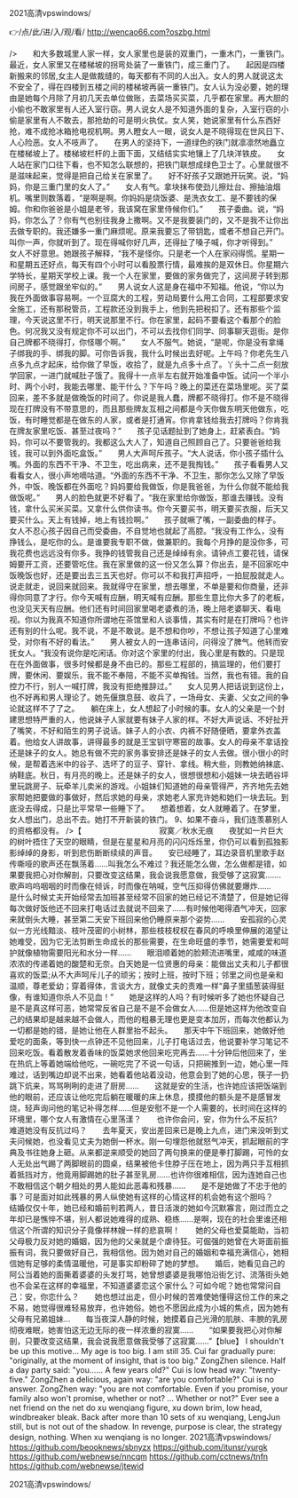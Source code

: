 
2021高清vpswindows/




👉/点/此/进/入/观/看/ http://wencao66.com?oszbg.html




/>　　和大多数城里人家一样，女人家里也是装的双重门，一重木门，一重铁门。　　最近，女人家里又在楼梯坡的拐弯处装了一重铁门，成三重门了。　　起因是四楼新搬来的邻居,女主人是做裁缝的，每天都有不同的人出入。女人的男人就说这太不安全了，得在四楼到五楼之间的楼梯坡再装一重铁门。女人认为没必要，她的理由是她每个月除了月初几天去单位做账，去菜场买买菜，几乎都在家里。再大胆的小偷也不敢家里有人还入室行窃。男人说女人是不知道外面的复杂，入室行窃的小偷是家里有人不敢去，那抢劫的可是明火执仗。女人笑，她说家里有什么东西好抢，难不成抢冰箱抢电视机啊。男人瞪女人一眼，说女人是不晓得现在世风日下、人心险恶。女人不吱声了。　　在男人的坚持下，一道绿色的铁门就凛凛然地矗立在楼梯坡上了。楼梯坡栏杆的上面下面，又结结实实地镶上了几块洋铁皮。　　女人站在家门口往下看，也不知怎么联想的，把铁门联想成绿色卫士了。心里就很不是滋味起来，觉得是把自己给关在家里了。　　好不好孩子又跟她开玩笑。说，“妈妈，你是三重门里的女人了。”　　女人有气。拿块抹布使劲儿擦灶台、擦抽油烟机。嘴里则数落着，“是啊是啊。你妈妈是烧饭婆、是洗衣女工、是不要钱的保姆。你和你爸爸是小姐是老爷，我该窝在家里侍候你们。”　　孩子委曲。说，“妈妈，你怎么了？你有气也别往我身上撒啊。又不是我要装门的，又不是我不让你出去做专职的。我还嫌多一重门麻烦呢。原来我要忘了带钥匙，或者不想自己开门。叫你一声，你就听到了。现在得喊你好几声，还得扯了嗓子喊，你才听得到。”　　女人不好意思。她跟孩子解释，“我不是怪你。只是老一个人在家闷得慌。星期一和星期五还好点，每天有四个小时可以看股票行情，最难挨的是双休日。你星期六学特长，星期天学校上课。我一个人在家里，要做的家务做完了，这间房子转到那间房子，感觉跟坐牢似的。”　　男人说女人这是身在福中不知福。他说，“你以为我在外面做事容易啊。一个豆腐大的工程，劳动局要什么用工合同，工程部要求安全施工，还有那税管员，工程款还没到我手上，他到先把税扣了。还有那些个监理，今天说这里不行，明天说那里不行。你在家里，起码不要看这个看那个的脸色。何况我又没有规定你不可以出门，不可以去找你们同学、同事聊天逛街。是你自己牌都不晓得打，你怪哪个啊。”　　女人不服气。她说，“是呢，你是没有拿绳子绑我的手、绑我的脚。可你告诉我，我什么时候出去好呢。上午吗？你老先生八点多九点才起床，给你做了早饭，收拾了，就是九点多十点了。丫头十二点一刻放学回家，一进门就喊肚子饿了。我得十一点半左右就开始准备中饭。试问一个半小时、两个小时，我能去哪里、能干什么？下午吗？晚上的菜还在菜场里呢。买了菜回来，差不多就是做晚饭的时间了。你说是我人蠢，牌都不晓得打。你不是不晓得现在打牌没有不带意思的，而且那些牌友互相之间都是今天你做东明天他做东，吃饭，有时睡觉都是在做东的人家，或者是打通宵。你肯拿钱给我去打牌吗？你肯我在牌友家里吃饭、甚至过夜吗？”　　孩子见话题扯到了她身上，赶紧表白。“妈妈，你可以不要管我的。我都这么大人了，知道自己照顾自己了。只要爸爸给我钱，我可以到外面吃盒饭。”　　男人大声呵斥孩子。“大人说话，你小孩子插什么嘴。外面的东西不干净、不卫生，吃出病来，还不是我掏钱。”　　孩子看看男人又看看女人，很小声地嘀咕道。“外面的东西不干净、不卫生，那你怎么又除了早饭外，中饭、晚饭都在外面吃？妈妈要给我做饭，你是我爸爸，为什么你就不能给我做饭呢。”　　男人的脸色就更不好看了。“我在家里给你做饭，那谁去赚钱。没有钱，拿什么买米买菜。又拿什么供你读书。你今天要买书，明天要买衣服，后天又要买什么。天上有钱掉，地上有钱捡啊。”　　孩子就噘了嘴，一副委曲的样子。　　女人不忍心孩子因自己而受委曲，不自觉地也就起了高腔。“我没有工作么，没有挣钱么，是吃你的么。是谁要我专职不做，做兼职的。我每个月挣的是没你多，可我花费也远远没有你多。我挣的钱管我自己还是绰绰有余。请钟点工要花钱，请保姆要开工资，还要管吃住。我在家里做的这一份又怎么算？你出去，是不回家吃中饭晚饭也好，还是要出去三五天也好。你可以不和我打声招呼，一拍屁股就走人。说走就走，说回来就回来。我就得守在家里，想去哪里，不单是要和你商量，还非得你同意了才行。你今天喊有应酬，明天喊有应酬。那些生意比你大多了的老板，也没见天天有应酬。他们还有时间回家里喝老婆煮的汤，晚上陪老婆聊天、看电视。你以为我真不知道你所谓地在茶馆里和人谈事情，其实有时是在打牌吗？也许还有别的什么呢。我不说，不是不敢说。是不想和你吵，不想让孩子知道了心里难受，对你有不好的看法。”　　男人被女人的一连串诘问，问得没了脾气。他转而安抚女人。“我没有说你是吃闲话。你对这个家里的付出，我心里是有数的。只是现在在外面做事，很多时候都是身不由已的。那些工程部的，搞监理的，他们要打牌，要休闲、要娱乐，我不能不奉陪，不能不买单掏钱。当然，我也有错。我的自控力不行，别人一喊打牌，我没有拒绝推辞过。”　　女人见男人把话说到这份上，也不好再和男人理论了。她先偃旗息鼓、收兵了，一场母女、夫妻、父女之间的争论就这样不了了之。　　躺在床上，女人想起了小时候的事。女人的父亲是一个封建思想特严重的人，他说妹子人家就要有妹子人家的样。不好大声说话、不好扯开了嘴笑，不好和陌生的男子说话。妹子人的小衣、内裤不好随便晒，要拿外衣盖着。他给女人讲故事，讲得最多的就是王宝钏守寒窑的故事。女人的母亲不拿话拴还是妹子的女人。她总有做不完的家务事安排还是妹子的女人去做。很小很小的时候，是帮着选米中的谷子、选坏了的豆子、穿针、拿线。稍大些，则教她纳袜底、纳鞋底。秋日，有月亮的晚上。还是妹子的女人，很想很想和小姐妹一块去晒谷坪里玩跳房子、玩牵羊儿卖米的游戏。小姐妹们知道她的母亲管得严，齐齐地先去她家帮她把要做的事做好，然后求她的母亲，求她老人家充许她和她们一块去玩。到底没去得成，只是比平常早一些睡下了。　　想着想着，女人就睡着了。在梦里，女人想出门，总出不去。她打不开新装的铁门。
	9、如果不奋斗，我们连羡慕别人的资格都没有。
/>【　　　　　　　　　　寂寞／秋水无痕　　夜犹如一片巨大的树叶捂住了天空的眼睛，但是在星星和月亮的闪闪烁烁里，你仍可以看到孤独影影绰绰的身影，听到悲伤断断续续的声音。　　安已经睡了，耳边录音机里歌手赵传嘶哑的歌声还在飘荡着……叫我怎么不难过？我还能怎么做，怎么做都是错，如果要我把心对你解剖，只要改变这结果，我会说我愿意做，我受够了这寂寞…….　　歌声呜呜咽咽的时而像在倾诉，时而像在呐喊，空气压抑得仿佛就要爆炸……　　是什么时候丈夫开始经常去加班甚至经常不回家的她已经记不清楚了，但是她记得每次做好饭他还不回来打电话过去就说不回来了……有时候他喝得酒气冲天，回家来就倒头大睡，甚至第二天安下班回来他仍睡原来那个姿势……　　安孤寂的心灵似一方光线黯淡、枝叶茂密的小树林，那些枝枝杈杈在春风的呼唤里伸展的渴望让她难受，因为它无法剪断生命成长的那些需要，在生命旺盛的季节，她需要爱和呵护就像植物需要阳光和水分一样……　　眼泪顺着她的脸颊流进嘴里，咸咸的味道浓浓的传递着她的酸楚和无奈。白天她是一位贤惠的母亲：能做出丈夫和儿子都很喜欢的饭菜;从不大声呵斥儿子的顽劣；按时上班，按时下班；邻里之间也是亲和温顺，尊老爱幼；穿着得体，言谈大方，就像丈夫的责难一样“鼻子里插葱装得挺像，有谁知道你杀人不见血！”　　她是这样的人吗？有时候听多了她也怀疑自己是不是真这样可恶，她常常反省自己是不是不会做女人……但是她这样为他改变自己的结果却是越来越不会做人，而他的粗暴无理也更是变本加厉，而每次他都认为一切都是她的错，是她让他在人群里抬不起头。　　那天中午下班回来，她做好他爱吃的面条，等到快一点钟还不见他回来，儿子打电话过去，他说要补学习笔记不回来吃饭。看着散发着香味的饭菜她求他回来吃完再去……十分钟后他回来了，坐在热炕上等着她端给他吃，一碗吃完了不说一句话，只把碗推到一边，她心里一阵难过，话到嘴边却说不出来，她看着他站着没动，他意会到了她的心思，筷子一扔跳下炕来，骂骂咧咧的走进了厨房……　　这就是安的生活，也许她应该把饭端到他的眼前，还应该让他吃完后躺在暖暖的床上休息，摸摸他的额头是不是感冒发烧，轻声询问他的笔记补得怎样……但是安慰不是一个人需要的，长时间在这样的环境里，哪个女人有激情在心里荡漾？　　也许你会问，安，你为什么不反抗?　　难道她没有反抗过吗？　　去年夏天，安出差回来已是晚上九点，进门来没听到丈夫问候她，也没看见丈夫为她倒一杯水。刚一句埋怨他就怒气冲天，抓起眼前的字典及书往她身上砸。从来都逆来顺受的她回了两句换来的便是拳打脚踢，可怜的女人无处出气踢了两脚眼前的圆桌，结果被他卡住脖子压在地上，因为两只手互相抓着抵挡对方，他竟用脚踢她的肚子甚至乳房……也许你很难相信，因为连她自己也不敢相信这个朝夕相处的男人能如此恶毒和残暴……　　是不是她做了不忠于他的事？可是面对如此残暴的男人纵使她有这样的心情这样的机会她有这个胆吗？　　结婚仅仅十年，她已经和婚前判若两人，昔日活泼的她如今沉默寡言，刚过而立之年却已是憔悴不堪，别人都说她难得的成熟、稳练……是啊，现在的社会里谁还相信这个所谓的知识分子竟像祥林嫂一样的悲哀啊！　　她的父母也爱莫能助，当初父母极力反对她的婚姻，因为他的父亲就是个虐待狂。可倔强的她曾在大哥面前振振有词，我只要做好自己，我相信他。因为她对自己的婚姻和幸福充满信心，她相信她有足够的柔情温暖他，可是事实却粉碎了她的梦想。　　婚后，她看见自己的阿公当着她的面撕着婆婆的头发打骂，她曾想婆婆是我哪怕沿街乞讨、流落街头她也不会呆在这样的幸福里，不知道婆婆恋这个家什么？可如今呢？她也常常问自己：安，你恋什么？　　她也想过出走，但小时候的苦难使她懂得这份工作的来之不易，她觉得很难轻易放弃，也许她俗。她也不愿因此成为小城的焦点，因为她有父母有兄弟姐妹…　　每当夜深人静的时候，她摸着自己光滑的肌肤、丰腴的乳房彻夜难眠，她害怕这无边无际的夜一样浓重的寂寞……　　“如果要我把心对你解剖，只要改变这结果，我会说我愿意做我受够了这寂寞……”【blue】
I shouldn't be up this motive...
My age is too big.
I am still 35.
Cui far gradually pure: "originally, at the moment of insight, that is too big."
ZongZhen silence.
Half a day party said: "you......
A few years old?"
Cui is low head way: "twenty-five."
ZongZhen a delicious, again way: "are you comfortable?"
Cui is no answer.
ZongZhen way: "you are not comfortable.
Even if you promise, your family also won't promise, whether or not?
...
Whether or not?"
Ever see a net friend on the net do xu wenqiang figure, xu down brim, low head, windbreaker bleak.
Back after more than 10 sets of xu wenqiang, LengJun still, but is not out of the shadow.
In revenge, purpose is clear, the strategy design, nothing.
When xu wenqiang is no longer.
2021高清vpswindows/ https://github.com/beooknews/sbnyzx
https://github.com/itunsr/yurgk
https://github.com/webnewse/nncqm
https://github.com/cctnews/tnfn
https://github.com/webnewse/jtewid





2021高清vpswindows/
